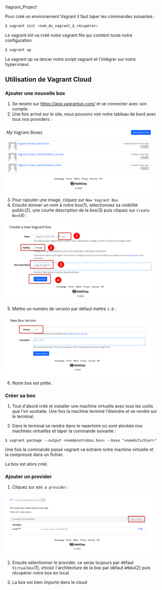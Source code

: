 Vagrant_Project

Pour créé un environement Vagrant il faut taper les commandes suivantes : 

```bash
$ vagrant init <nom_du_vagrant_à_récupérer>
```
Le vagrant init va créé notre vagrant file qui contient toute notre configuration

```bash
$ vagrant up
```

Le vagrant up va lancer notre script vagrant et l'intégrer sur notre hyperviseur.

## Utilisation de Vagrant Cloud 

### Ajouter une nouvelle box

1. Se rendre sur https://app.vagrantup.com/ et se connecter avec son compte.
2. Une fois arrivé sur le site, nous pouvons voir notre tableau de bord avec tous nos providers : 

![](screen/1.png)

3. Pour rajouter une image, cliquez sur `New Vagrant Box`
4. Ensuite donner un nom à notre box(1), sélectionnez sa visibilité public(2), une courte description de la box(3) puis cliquez sur `Create Box`(4) :

![](screen/2.png)

5. Mettre un numéro de version par défaut mettre `1.0` : 

![](screen/3.png)

6. Notre box est prête. 

### Créer sa box 

1. Tout d'abord créé et installer une machine virtuelle avec tous les outils que l'on souhaite. Une fois la machine terminé l'éteindre et se rendre sur le terminal. 

2. Dans le terminal se rendre dans le repertoire où sont stockée nos machines virtuelles et taper la commande suivante : 

```shell
$ vagrant package --output <nomdenotrebox.box> --base "<nomdufichier>"
```
Une fois la commande passé vagrant va extraire notre machine virtuelle et la compressé dans un fichier. 

La box est alors créé. 


### Ajouter un provider 

1. Cliquez sur `Add a provider` : 

![](screen/4.png)

2. Ensuite sélectionner le provider, ce seras toujours par défaut `Virtualbox`(1), choisir l'architecture de la box par défaut `AMD64`(2) puis récupérer notre box en local. 

3. La box est bien importé dans le cloud